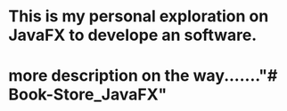 # This is my personal exploration on JavaFX to develope an software.
# more description on the way......."# Book-Store_JavaFX" 
